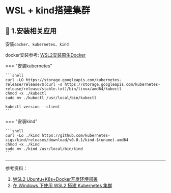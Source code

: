 # WSL + kind搭建集群

## 📌 1.安装相关应用

安装`docker`、`kubernetes`、`kind`

docker安装参考: [WSL2安装原生Docker](../../docker/windows_docker/#wsl2docker) 

=== "安装kubernetes"

    ```shell
    curl -LO https://storage.googleapis.com/kubernetes-release/release/$(curl -s https://storage.googleapis.com/kubernetes-release/release/stable.txt)/bin/linux/amd64/kubectl
    chmod +x ./kubectl
    sudo mv ./kubectl /usr/local/bin/kubectl
    
    kubectl version --client
    ```

=== "安装kind"

    ```shell
    curl -Lo ./kind https://github.com/kubernetes-sigs/kind/releases/download/v0.8.1/kind-$(uname)-amd64
    chmod +x ./kind
    sudo mv ./kind /usr/local/bin/kind
    ```

---

参考资料：

1. [WSL2 Ubuntu+K8s+Docker开发环境部署](https://juejin.cn/post/7073035395868393485)
2. [在 Windows 下使用 WSL2 搭建 Kubernetes 集群](https://cloud.tencent.com/developer/article/1645054)


